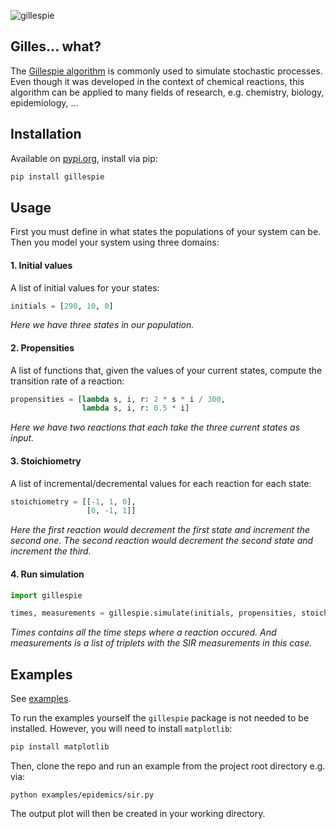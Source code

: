 ![gillespie](gillespie.png)

## Gilles... what?

The [Gillespie algorithm](https://en.wikipedia.org/wiki/Gillespie_algorithm) is commonly used to simulate stochastic
processes. Even though it was developed in the context of chemical reactions, this algorithm can be applied to many
fields of research, e.g. chemistry, biology, epidemiology, ...

## Installation

Available on [pypi.org](https://pypi.org/project/gillespie/), install via pip:

```bash
pip install gillespie
```

## Usage

First you must define in what states the populations of your system can be. Then you model your system using three
domains:

#### 1. Initial values

A list of initial values for your states:

```python
initials = [290, 10, 0]
```

*Here we have three states in our population.*

#### 2. Propensities

A list of functions that, given the values of your current states, compute the transition rate of a reaction:

```python
propensities = [lambda s, i, r: 2 * s * i / 300,
                lambda s, i, r: 0.5 * i]
```

*Here we have two reactions that each take the three current states as input.*

#### 3. Stoichiometry

A list of incremental/decremental values for each reaction for each state:

```python
stoichiometry = [[-1, 1, 0],
                 [0, -1, 1]]
```

*Here the first reaction would decrement the first state and increment the second one. The second reaction would
decrement the second state and increment the third.*

#### 4. Run simulation

```python
import gillespie

times, measurements = gillespie.simulate(initials, propensities, stoichiometry, duration=15)
```

*Times contains all the time steps where a reaction occured. And measurements is a list of triplets with the SIR measurements in this case.*

## Examples

See [examples](examples).

To run the examples yourself the `gillespie` package is not needed to be installed. However, you will need to install
`matplotlib`:

```bash
pip install matplotlib
```

Then, clone the repo and run an example from the project root directory e.g. via:

```shell
python examples/epidemics/sir.py
```

The output plot will then be created in your working directory.
